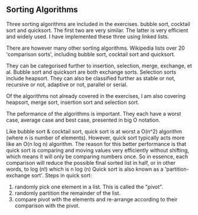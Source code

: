 Sorting Algorithms
---

Three sorting algorithms are included in the exercises. bubble sort, cocktail sort and quicksort. The first two are very similar. The latter is very efficient and widely used. I have implemented these three using linked lists.


There are however many other sorting algorithms.
Wikipedia lists over 20 'comparison sorts', including bubble sort, cocktail sort and quicksort.

They can be categorised further to insertion, selection, merge, exchange, et al.
Bubble sort and quicksort are both exchange sorts.
Selection sorts include heapsort.
They can also be classified further as stable or not, recursive or not, adaptive or not, parallel or serial.

Of the algorithms not already covered in the exercises, I am also covering heapsort, merge sort, insertion sort and selection sort.


The peformance of the algorithms is important. They each have a worst case, average case and best case, presented in big O notation.



Like bubble sort & cocktail sort, quick sort is at worst a O(n^2) algorithm
(where n is number of elements). However, quick sort typically acts more like
an O(n log n) algorithm.
The reason for this better performance is that quick sort is comparing and
moving values very efficiently without shifting, which means it will only be
comparing numbers once. So in essence, each comparison will reduce the possible
final sorted list in half, or in other words, to log (n!) which is n log (n)
Quick sort is also known as a 'partition-exchange sort'.
Steps in quick sort:
1. randomly pick one element in a list. This is called the "pivot".
2. randomly partition the remainder of the list.
3. compare pivot with the elements and re-arrange according to their comparison with the pivot.
